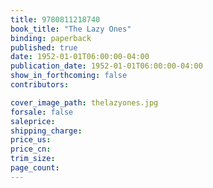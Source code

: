 ```yaml
---
title: 9780811218740
book_title: "The Lazy Ones"
binding: paperback
published: true
date: 1952-01-01T06:00:00-04:00
publication_date: 1952-01-01T06:00:00-04:00
show_in_forthcoming: false
contributors:

cover_image_path: thelazyones.jpg
forsale: false
saleprice:
shipping_charge:
price_us:
price_cn:
trim_size:
page_count:
---
```


